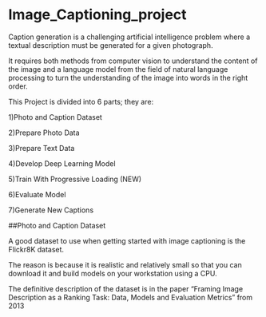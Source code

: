 # Image_Captioning_project

Caption generation is a challenging artificial intelligence problem where a textual description must be generated for a given photograph.

It requires both methods from computer vision to understand the content of the image and a language model from the field of natural language processing to turn the understanding of the image into words in the right order.

This Project is divided into 6 parts; they are:

1)Photo and Caption Dataset

2)Prepare Photo Data

3)Prepare Text Data

4)Develop Deep Learning Model

5)Train With Progressive Loading (NEW)

6)Evaluate Model

7)Generate New Captions

##Photo and Caption Dataset

A good dataset to use when getting started with image captioning is the Flickr8K dataset.

The reason is because it is realistic and relatively small so that you can download it and build models on your workstation using a CPU.

The definitive description of the dataset is in the paper “Framing Image Description as a Ranking Task: Data, Models and Evaluation Metrics” from 2013

